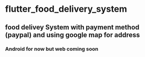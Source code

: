 # flutter_food_delivery_system
## food delivey System with payment method (paypal) and using google map for address 
### Android for now but web coming soon 
